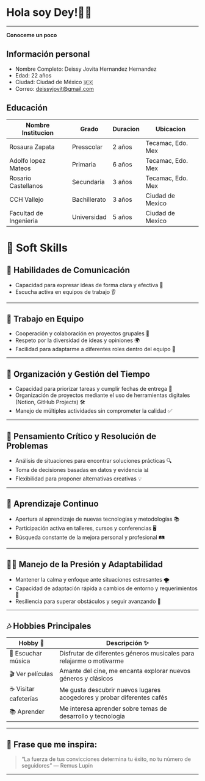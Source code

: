 # Hola soy Dey!🙋‍♀️
---
**Conoceme un poco**

## Información personal
- Nombre Completo: Deissy Jovita Hernandez Hernandez
- Edad: 22 años
- Ciudad: Ciudad de México 🇲🇽
- Correo: deissyjovit@gmail.com

## Educación
|  Nombre Institucion |Grado   | Duracion   |  Ubicacion  |
| ------------ | ------------ | ------------ | ------------ |
|  Rosaura Zapata | Presscolar  | 2 años  | Tecamac, Edo. Mex  |
| Adolfo lopez Mateos  | Primaria  |  6 años | Tecamac, Edo. Mex  |
| Rosario Castellanos  | Secundaria  | 3 años  | Tecamac, Edo. Mex  |
|  CCH Vallejo   |  Bachillerato  | 3 años    | Ciudad de Mexico |
|  Facultad de Ingenieria  | Universidad  |  5 años   |  Ciudad de Mexico   |

# 🌟 Soft Skills

## 💬 Habilidades de Comunicación

- Capacidad para expresar ideas de forma clara y efectiva 📢  
- Escucha activa en equipos de trabajo 👂  
---

## 🤝 Trabajo en Equipo

- Cooperación y colaboración en proyectos grupales 🤝  
- Respeto por la diversidad de ideas y opiniones 🌍  
- Facilidad para adaptarme a diferentes roles dentro del equipo 🔄

---

## 🎯 Organización y Gestión del Tiempo

- Capacidad para priorizar tareas y cumplir fechas de entrega 📆  
- Organización de proyectos mediante el uso de herramientas digitales (Notion, GitHub Projects) 🛠️  
- Manejo de múltiples actividades sin comprometer la calidad ✅
---
## 🧠 Pensamiento Crítico y Resolución de Problemas

- Análisis de situaciones para encontrar soluciones prácticas 🔍  
- Toma de decisiones basadas en datos y evidencia 📊  
- Flexibilidad para proponer alternativas creativas 💡

---

## 🚀 Aprendizaje Continuo

- Apertura al aprendizaje de nuevas tecnologías y metodologías 📚  
- Participación activa en talleres, cursos y conferencias 🖥️  
- Búsqueda constante de la mejora personal y profesional 🛤️

---

## 🧘‍♀️ Manejo de la Presión y Adaptabilidad

- Mantener la calma y enfoque ante situaciones estresantes 🌪️  
- Capacidad de adaptación rápida a cambios de entorno y requerimientos 🔄  
- Resiliencia para superar obstáculos y seguir avanzando 🌱
---
## 🎶 Hobbies Principales

| Hobby 🎉              | Descripción ✨                                                         |
|------------------------|------------------------------------------------------------------------|
| 🎵 Escuchar música     | Disfrutar de diferentes géneros musicales para relajarme o motivarme   |
| 🎬 Ver películas       | Amante del cine, me encanta explorar nuevos géneros y clásicos         |
| ☕ Visitar cafeterías   | Me gusta descubrir nuevos lugares acogedores y probar diferentes cafés|
| 📚 Aprender | Me interesa aprender sobre temas de desarrollo y tecnologia |

---
## 📝 Frase que me inspira:

> “La fuerza de tus convicciones determina tu éxito, no tu número de seguidores” — Remus Lupin

---
